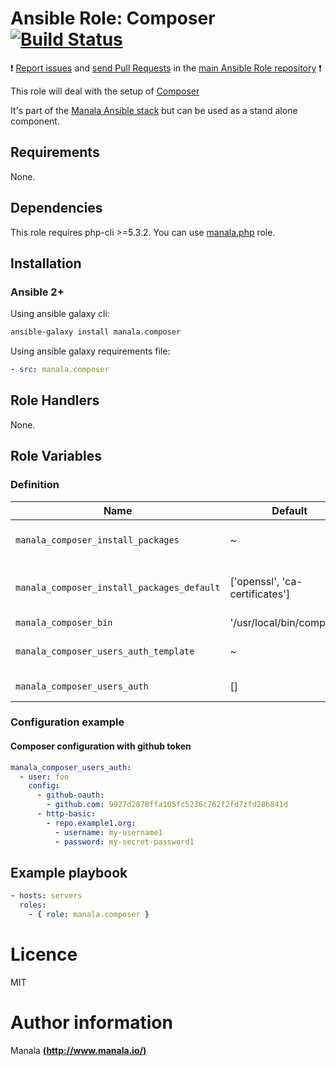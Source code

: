 # Ansible Role: Composer [![Build Status](https://travis-ci.org/manala/ansible-role-composer.svg?branch=master)](https://travis-ci.org/manala/ansible-role-composer)

:exclamation: [Report issues](https://github.com/manala/ansible-roles/issues) and [send Pull Requests](https://github.com/manala/ansible-roles/pulls) in the [main Ansible Role repository](https://github.com/manala/ansible-roles) :exclamation:

This role will deal with the setup of [Composer](https://getcomposer.org)

It's part of the [Manala Ansible stack](http://www.manala.io) but can be used as a stand alone component.

## Requirements

None.

## Dependencies

This role requires php-cli >=5.3.2. You can use [manala.php](https://github.com/manala/ansible-role-php) role.

## Installation

### Ansible 2+

Using ansible galaxy cli:

```bash
ansible-galaxy install manala.composer
```

Using ansible galaxy requirements file:

```yaml
- src: manala.composer
```

## Role Handlers

None.

## Role Variables

### Definition

| Name                                       | Default                        | Type   | Description                            |
| ------------------------------------------ | ------------------------------ | ------ | -------------------------------------- |
| `manala_composer_install_packages`         | ~                              | Array  | Dependency packages to install         |
| `manala_composer_install_packages_default` | ['openssl', 'ca-certificates'] | Array  | Default dependency packages to install |
| `manala_composer_bin`                      | '/usr/local/bin/composer'      | String | Binary path                            |
| `manala_composer_users_auth_template`      | ~                              | String | User auth template path                |
| `manala_composer_users_auth`               | []                             | Array  | User auth config                       |

### Configuration example

#### Composer configuration with github token

```yaml
manala_composer_users_auth:
  - user: foo
    config:
      - github-oauth:
        - github.com: 9927d2878ffa105fc5236c762f2fd7zfd28b841d
      - http-basic:
        - repo.example1.org:
          - username: my-username1
          - password: my-secret-password1
```

## Example playbook

```yaml
- hosts: servers
  roles:
    - { role: manala.composer }
```

# Licence

MIT

# Author information

Manala [**(http://www.manala.io/)**](http://www.manala.io)
